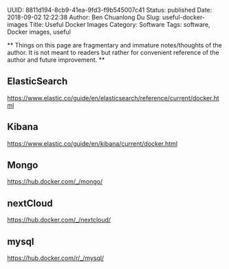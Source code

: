 UUID: 8811d194-8cb9-41ea-9fd3-f9b545007c41
Status: published
Date: 2018-09-02 12:22:38
Author: Ben Chuanlong Du
Slug: useful-docker-images
Title: Useful Docker Images
Category: Software
Tags: software, Docker images, useful

**
Things on this page are
fragmentary and immature notes/thoughts of the author.
It is not meant to readers
but rather for convenient reference of the author and future improvement.
**


## ElasticSearch

https://www.elastic.co/guide/en/elasticsearch/reference/current/docker.html

## Kibana

https://www.elastic.co/guide/en/kibana/current/docker.html

## Mongo

https://hub.docker.com/_/mongo/

## nextCloud

https://hub.docker.com/_/nextcloud/

## mysql

https://hub.docker.com/r/_/mysql/
